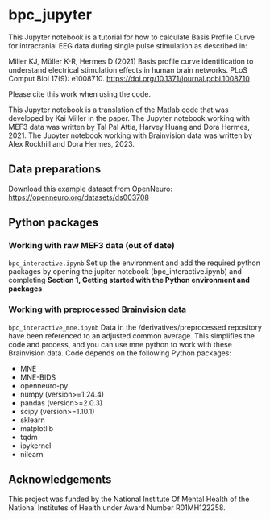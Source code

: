 # bpc_jupyter

This Jupyter notebook is a tutorial for how to calculate Basis Profile Curve for intracranial EEG data during single pulse stimulation as described in: 

Miller KJ, Müller K-R, Hermes D (2021) Basis profile curve identification to understand electrical stimulation effects in human brain networks. PLoS Comput Biol 17(9): e1008710. https://doi.org/10.1371/journal.pcbi.1008710

Please cite this work when using the code. 

This Jupyter notebook is a translation of the Matlab code that was developed by Kai Miller in the paper. The Jupyter notebook working with MEF3 data was written by Tal Pal Attia, Harvey Huang and Dora Hermes, 2021. The Jupyter notebook working with Brainvision data was written by Alex Rockhill and Dora Hermes, 2023. 

## Data preparations
Download this example dataset from OpenNeuro: https://openneuro.org/datasets/ds003708

## Python packages
### Working with raw MEF3 data (out of date)
`bpc_interactive.ipynb`
Set up the environment and add the required python packages by opening the jupiter notebook (bpc_interactive.ipynb) and completing **Section 1, Getting started with the Python environment and packages** 

### Working with preprocessed Brainvision data
`bpc_interactive_mne.ipynb` 
Data in the /derivatives/preprocessed repository have been referenced to an adjusted common average. This simplifies the code and process, and you can use mne python to work with these Brainvision data. Code depends on the following Python packages:
- MNE
- MNE-BIDS
- openneuro-py
- numpy (version>=1.24.4)
- pandas (version>=2.0.3)
- scipy (version>=1.10.1)
- sklearn
- matplotlib
- tqdm
- ipykernel
- nilearn



## Acknowledgements
This project was funded by the National Institute Of Mental Health of the National Institutes of Health under Award Number R01MH122258.


